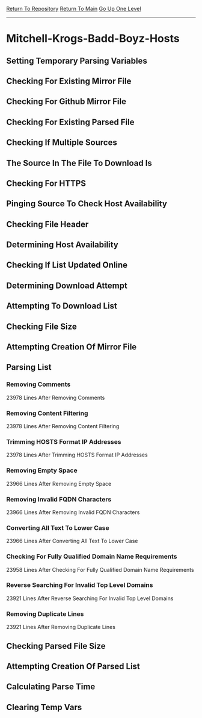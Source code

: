 [Return To Repository](https://github.com/deathbybandaid/piholeparser/)
[Return To Main](https://github.com/deathbybandaid/piholeparser/blob/master/RecentRunLogs/Mainlog.md)
[Go Up One Level](https://github.com/deathbybandaid/piholeparser/blob/master/RecentRunLogs/TopLevelScripts/30-Processing-Blacklists.md)
____________________________________
# Mitchell-Krogs-Badd-Boyz-Hosts
## Setting Temporary Parsing Variables
## Checking For Existing Mirror File
## Checking For Github Mirror File
## Checking For Existing Parsed File
## Checking If Multiple Sources
## The Source In The File To Download Is
## Checking For HTTPS
## Pinging Source To Check Host Availability
## Checking File Header
## Determining Host Availability
## Checking If List Updated Online
## Determining Download Attempt
## Attempting To Download List
## Checking File Size
## Attempting Creation Of Mirror File
## Parsing List
### Removing Comments
23978 Lines After Removing Comments
### Removing Content Filtering
23978 Lines After Removing Content Filtering
### Trimming HOSTS Format IP Addresses
23978 Lines After Trimming HOSTS Format IP Addresses
### Removing Empty Space
23966 Lines After Removing Empty Space
### Removing Invalid FQDN Characters
23966 Lines After Removing Invalid FQDN Characters
### Converting All Text To Lower Case
23966 Lines After Converting All Text To Lower Case
### Checking For Fully Qualified Domain Name Requirements
23958 Lines After Checking For Fully Qualified Domain Name Requirements
### Reverse Searching For Invalid Top Level Domains
23921 Lines After Reverse Searching For Invalid Top Level Domains
### Removing Duplicate Lines
23921 Lines After Removing Duplicate Lines
## Checking Parsed File Size
## Attempting Creation Of Parsed List
## Calculating Parse Time
## Clearing Temp Vars
